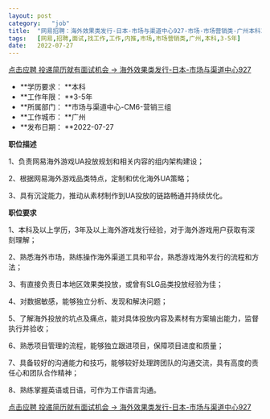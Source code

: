 ```yaml
---
layout:	post
category:	"job"
title:	"网易招聘：海外效果类发行-日本-市场与渠道中心927-市场-市场营销类-广州本科3-5年"
tags:	[网易,招聘,面试,找工作,工作,内推,市场,市场营销类,广州,本科,3-5年]
date:	2022-07-27
---
```


[点击应聘 投递简历就有面试机会 ->  海外效果类发行-日本-市场与渠道中心927](http://mobile.bole.netease.com/bole/boleDetail?id=40768&employeeId=346f03c3cda5f04c&key=all)



- **学历要求： **本科
- **工作年限： **3-5年
- **所属部门： **市场与渠道中心-CM6-营销三组
- **工作城市： **广州
- **发布日期： **2022-07-27



**职位描述**

1、负责网易海外游戏UA投放规划和相关内容的组内架构建设；

2、根据网易海外游戏品类特点，定制和优化海外UA策略；

3、具有沉淀能力，推动从素材制作到UA投放的链路畅通并持续优化。



**职位要求**

1、本科及以上学历，3年及以上海外游戏发行经验，对于海外游戏用户获取有深刻理解；

2、熟悉海外市场，熟练操作海外渠道工具和平台，熟悉游戏海外发行的流程和方法；

3、有直接负责日本地区效果类投放，或曾有SLG品类投放经验为佳；

4、对数据敏感，能够独立分析、发现和解决问题；

5、了解海外投放的坑点及痛点，能对具体投放内容及素材有方案输出能力，监督执行并验收；

6、熟悉项目管理的流程，能够独立跟进项目，保障项目进度和质量；

7、具备较好的沟通能力和技巧，能够较好处理跨团队的沟通交流，具有高度的责任心和团队合作精神；

8、熟练掌握英语或日语，可作为工作语言沟通。



[点击应聘 投递简历就有面试机会 ->  海外效果类发行-日本-市场与渠道中心927](http://mobile.bole.netease.com/bole/boleDetail?id=40768&employeeId=346f03c3cda5f04c&key=all)